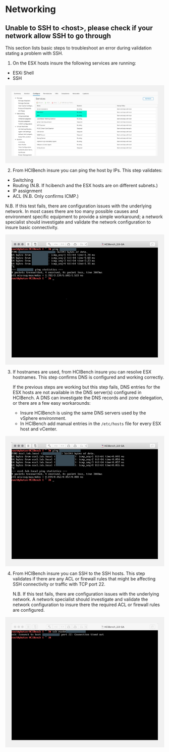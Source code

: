 
# Networking

## Unable to SSH to \<host\>, please check if your network allow SSH to go through

This section lists basic steps to troubleshoot an error during validation stating a problem with SSH.

1. On the ESX hosts insure the following services are running:

  * ESXi Shell
  * SSH

  <div style="background-color:rgba(0, 0, 0, 0.0470588); text-align:left; vertical-align: middle; padding:20px 20px 20px 20px;">
    <img src="images/esxi_ssh_services.png" alt="ESX SSH Services">
  </div>


2. From HCIBench insure you can ping the host by IPs. This step validates:

  * Switching
  * Routing (N.B. If hcibench and the ESX hosts are on different subnets.)
  * IP assignment
  * ACL (N.B. Only confirms ICMP.)

  N.B. If this test fails, there are configuration issues with the underlying network. In most cases there are too many possible causes and environment specific equipment to provide a simple workaround; a network specialist should investigate and validate the network configuration to insure basic connectivity.

  <div style="background-color:rgba(0, 0, 0, 0.0470588); text-align:left; vertical-align: middle; padding:20px 20px 20px 20px;">
    <img src="images/ping_by_ip.png" alt="Ping by IP">
  </div>


3. If hostnames are used, from HCIBench insure you can resolve ESX hostnames. This step confirms DNS is configured and working correctly.

   If the previous steps are working but this step fails, DNS entries for the ESX hosts are not available in the DNS server(s) configured in HCIBench. A DNS can investigate the DNS records and zone delegation, or there are a few easy workarounds:

     * Insure HCIBench is using the same DNS servers used by the vSphere environment.
     * In HCIBench add manual entries in the ```/etc/hosts``` file for every ESX host and vCenter.

  <div style="background-color:rgba(0, 0, 0, 0.0470588); text-align:left; vertical-align: middle; padding:20px 20px 20px 20px;">
    <img src="images/ping_by_hostname.png" alt="Ping by Hostname">
  </div>


4. From HCIBench insure you can SSH to the SSH hosts. This step validates if there are any ACL or firewall rules that might be affecting SSH connectivity or traffic with TCP port 22.

   N.B. If this test fails, there are configuration issues with the underlying network. A network specialist should investigate and validate the network configuration to insure there the required ACL or firewall rules are configured.

  <div style="background-color:rgba(0, 0, 0, 0.0470588); text-align:left; vertical-align: middle; padding:20px 20px 20px 20px;">
    <img src="images/ssh_failed.png" alt="SSH Failed">
  </div>
